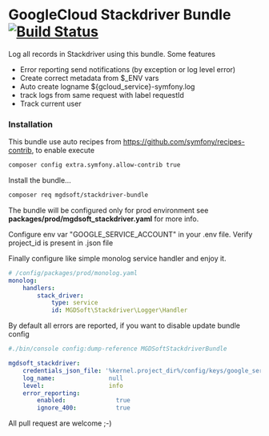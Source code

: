 # GoogleCloud Stackdriver Bundle [![Build Status](https://travis-ci.com/MGDSoft/stackdriver-bundle.svg?branch=master)](https://travis-ci.com/MGDSoft/stackdriver-bundle)

Log all records in Stackdriver using this bundle. Some features

- Error reporting send notifications (by exception or log level error)
- Create correct metadata from $_ENV vars
- Auto create logname ${gcloud_service}-symfony.log
- track logs from same request with label requestId
- Track current user

### Installation

This bundle use auto recipes from https://github.com/symfony/recipes-contrib, to enable execute 

```sh
composer config extra.symfony.allow-contrib true
```

Install the bundle...

```sh
composer req mgdsoft/stackdriver-bundle
```

The bundle  will be configured only for prod environment see **packages/prod/mgdsoft_stackdriver.yaml** for more info.

Configure env var "GOOGLE_SERVICE_ACCOUNT" in your .env file. Verify project_id is present in .json file

Finally configure like simple monolog service handler and enjoy it.  

```yaml
# /config/packages/prod/monolog.yaml
monolog:
    handlers:
        stack_driver:
            type: service
            id: MGDSoft\Stackdriver\Logger\Handler
```

By default all errors are reported, if you want to disable update bundle config 

```yaml
#./bin/console config:dump-reference MGDSoftStackdriverBundle

mgdsoft_stackdriver:
    credentials_json_file: '%kernel.project_dir%/config/keys/google_service_account.json'
    log_name:               null
    level:                  info
    error_reporting:
        enabled:              true
        ignore_400:           true
```

All pull request are welcome ;-)
